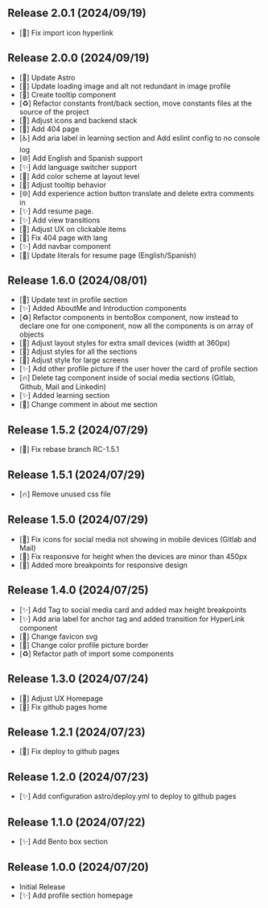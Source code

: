 ## Release 2.0.1 (2024/09/19)

- [🐛] Fix import icon hyperlink

## Release 2.0.0 (2024/09/19)

- [🔧] Update Astro
- [💄] Update loading image and alt not redundant in image profile
- [💄] Create tooltip component
- [♻️] Refactor constants front/back section, move constants files at the source of the project
- [💄] Adjust icons and backend stack
- [💄] Add 404 page
- [♿️] Add aria label in learning section and Add eslint config to no console log
- [🌐] Add English and Spanish support
- [✨] Add language switcher support
- [💄] Add color scheme at layout level
- [💄] Adjust tooltip behavior
- [🌐] Add experience action button translate and delete extra comments in
- [✨] Add resume page.
- [✨] Add view transitions
- [💄] Adjust UX on clickable items
- [🐛] Fix 404 page with lang
- [✨] Add navbar component
- [💬] Update literals for resume page (English/Spanish)

## Release 1.6.0 (2024/08/01)

- [💬] Update text in profile section
- [✨] Added AboutMe and Introduction components
- [♻️] Refactor components in bentoBox component, now instead to declare one for one component, now all the components is on array of objects
- [💄] Adjust layout styles for extra small devices (width at 360px)
- [💄] Adjust styles for all the sections
- [💄] Adjust style for large screens
- [✨] Add other profile picture if the user hover the card of profile section
- [🔥] Delete tag component inside of social media sections (Gitlab, Github, Mail and Linkedin)
- [✨] Added learning section
- [💬] Change comment in about me section

## Release 1.5.2 (2024/07/29)

- [🐛] Fix rebase branch RC-1.5.1

## Release 1.5.1 (2024/07/29)

- [🔥] Remove unused css file

## Release 1.5.0 (2024/07/29)

- [🐛] Fix icons for social media not showing in mobile devices (Gitlab and Mail)
- [📱] Fix responsive for height when the devices are minor than 450px
- [🔧] Added more breakpoints for responsive design

## Release 1.4.0 (2024/07/25)

- [✨] Add Tag to social media card and added max height breakpoints
- [✨] Add aria label for anchor tag and added transition for HyperLink component
- [💄] Change favicon svg
- [💄] Change color profile picture border
- [♻️] Refactor path of import some components

## Release 1.3.0 (2024/07/24)

- [💄] Adjust UX Homepage
- [🐛] Fix github pages home

## Release 1.2.1 (2024/07/23)

- [🐛] Fix deploy to github pages

## Release 1.2.0 (2024/07/23)

- [✨] Add configuration astro/deploy.yml to deploy to github pages

## Release 1.1.0 (2024/07/22)

- [✨] Add Bento box section

## Release 1.0.0 (2024/07/20)

- Initial Release
- [✨] Add profile section homepage
